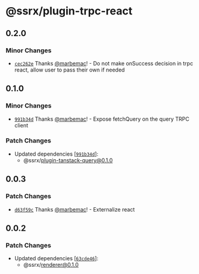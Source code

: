 # @ssrx/plugin-trpc-react

## 0.2.0

### Minor Changes

- [`cec262e`](https://github.com/marbemac/ssrx/commit/cec262ec3c80fba5f5d6c9af066672137e534e1d) Thanks
  [@marbemac](https://github.com/marbemac)! - Do not make onSuccess decision in trpc react, allow user to pass their own
  if needed

## 0.1.0

### Minor Changes

- [`991b34d`](https://github.com/marbemac/ssrx/commit/991b34d3faf0195401ac99a0094718b11db493a5) Thanks
  [@marbemac](https://github.com/marbemac)! - Expose fetchQuery on the query TRPC client

### Patch Changes

- Updated dependencies [[`991b34d`](https://github.com/marbemac/ssrx/commit/991b34d3faf0195401ac99a0094718b11db493a5)]:
  - @ssrx/plugin-tanstack-query@0.1.0

## 0.0.3

### Patch Changes

- [`d63f59c`](https://github.com/marbemac/ssrx/commit/d63f59cf72ccd37ca9682f14108883ae3dd90229) Thanks
  [@marbemac](https://github.com/marbemac)! - Externalize react

## 0.0.2

### Patch Changes

- Updated dependencies [[`63cde46`](https://github.com/marbemac/ssrx/commit/63cde4631a142ffe352a9fa008b09f153a45ce1d)]:
  - @ssrx/renderer@0.1.0
